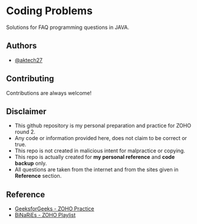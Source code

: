 # Coding Problems

Solutions for FAQ programming questions in JAVA.

## Authors

- [@aktech27](https://www.github.com/aktech27)

## Contributing

Contributions are always welcome!

## Disclaimer

- This github repository is my personal preparation and practice for ZOHO round 2.
- Any code or information provided here, does not claim to be correct or true.
- This repo is not created in malicious intent for malpractice or copying.
- This repo is actually created for **my personal reference** and **code backup** only.
- All questions are taken from the internet and from the sites given in **Reference** section.

## Reference

- [GeeksforGeeks - ZOHO Practice](https://practice.geeksforgeeks.org/explore/?page=1&company%5B%5D=Zoho)
- [BiNaRiEs - ZOHO Playlist](https://youtube.com/playlist?list=PLEjEjPrXGgyzjUWUDqXTWWtz_em889vLt)
